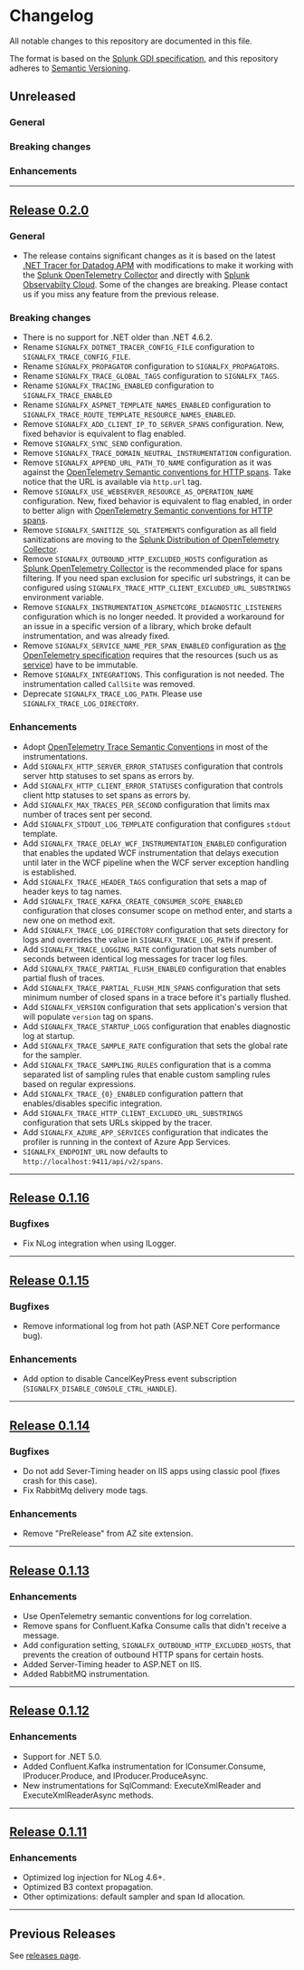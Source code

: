 <!-- markdownlint-disable-file MD024 -->

# Changelog

All notable changes to this repository are documented in this file.

The format is based on the [Splunk GDI specification](https://github.com/signalfx/gdi-specification/blob/v1.0.0/specification/repository.md),
and this repository adheres to [Semantic Versioning](https://semver.org/spec/v2.0.0.html).

## Unreleased

### General

### Breaking changes

### Enhancements

---

## [Release 0.2.0](https://github.com/signalfx/signalfx-dotnet-tracing/releases/tag/v0.2.0)

### General

- The release contains significant changes as it is based on the latest
  [.NET Tracer for Datadog APM](https://github.com/DataDog/dd-trace-dotnet)
  with modifications to make it working with the
  [Splunk OpenTelemetry Collector](https://github.com/signalfx/splunk-otel-collector)
  and directly with [Splunk Observabilty Cloud](https://www.splunk.com/en_us/observability.html).
  Some of the changes are breaking. Please contact us if you miss any feature
  from the previous release.

### Breaking changes

- There is no support for .NET older than .NET 4.6.2.
- Rename `SIGNALFX_DOTNET_TRACER_CONFIG_FILE` configuration to `SIGNALFX_TRACE_CONFIG_FILE`.
- Rename `SIGNALFX_PROPAGATOR` configuration to `SIGNALFX_PROPAGATORS`.
- Rename `SIGNALFX_TRACE_GLOBAL_TAGS` configuration to `SIGNALFX_TAGS`.
- Rename `SIGNALFX_TRACING_ENABLED` configuration to `SIGNALFX_TRACE_ENABLED`
- Rename `SIGNALFX_ASPNET_TEMPLATE_NAMES_ENABLED` configuration to `SIGNALFX_TRACE_ROUTE_TEMPLATE_RESOURCE_NAMES_ENABLED`.
- Remove `SIGNALFX_ADD_CLIENT_IP_TO_SERVER_SPANS` configuration.
  New, fixed behavior is equivalent to flag enabled.
- Remove `SIGNALFX_SYNC_SEND` configuration.
- Remove `SIGNALFX_TRACE_DOMAIN_NEUTRAL_INSTRUMENTATION` configuration.
- Remove `SIGNALFX_APPEND_URL_PATH_TO_NAME` configuration as it was against the
  [OpenTelemetry Semantic conventions for HTTP spans](https://github.com/open-telemetry/opentelemetry-specification/blob/main/specification/trace/semantic_conventions/http.md#name).
  Take notice that the URL is available via `http.url` tag.
- Remove `SIGNALFX_USE_WEBSERVER_RESOURCE_AS_OPERATION_NAME` configuration.
  New, fixed behavior is equivalent to flag enabled,
  in order to better align with  [OpenTelemetry Semantic conventions for HTTP spans](https://github.com/open-telemetry/opentelemetry-specification/blob/main/specification/trace/semantic_conventions/http.md#name).
- Remove `SIGNALFX_SANITIZE_SQL_STATEMENTS` configuration as all field
  sanitizations are moving to the [Splunk Distribution of OpenTelemetry Collector](https://docs.splunk.com/Observability/gdi/opentelemetry/opentelemetry.html).
- Remove `SIGNALFX_OUTBOUND_HTTP_EXCLUDED_HOSTS` configuration as
  [Splunk OpenTelemetry Collector](https://docs.splunk.com/Observability/gdi/opentelemetry/opentelemetry.html)
  is the recommended place for spans filtering.
  If you need span exclusion for specific url substrings, it can be configured
  using `SIGNALFX_TRACE_HTTP_CLIENT_EXCLUDED_URL_SUBSTRINGS` environment variable.
- Remove `SIGNALFX_INSTRUMENTATION_ASPNETCORE_DIAGNOSTIC_LISTENERS` configuration
  which is no longer needed. It provided a workaround for an issue in a specific
  version of a library, which broke default instrumentation, and was already fixed.
- Remove `SIGNALFX_SERVICE_NAME_PER_SPAN_ENABLED` configuration as
  [the OpenTelemetry specification](https://github.com/open-telemetry/opentelemetry-specification/blob/main/specification/resource/sdk.md)
  requires that the resources (such us as [service](https://github.com/open-telemetry/opentelemetry-specification/tree/main/specification/resource/semantic_conventions#service))
  have to be immutable.
- Remove `SIGNALFX_INTEGRATIONS`. This configuration is not needed.
  The instrumentation called `CallSite` was removed.
- Deprecate `SIGNALFX_TRACE_LOG_PATH`. Please use `SIGNALFX_TRACE_LOG_DIRECTORY`.

### Enhancements

- Adopt [OpenTelemetry Trace Semantic Conventions](https://github.com/open-telemetry/opentelemetry-specification/tree/main/specification/trace/semantic_conventions)
  in most of the instrumentations.
- Add `SIGNALFX_HTTP_SERVER_ERROR_STATUSES` configuration that controls server http statuses to set spans as errors by.
- Add `SIGNALFX_HTTP_CLIENT_ERROR_STATUSES` configuration that controls client http statuses to set spans as errors by.
- Add `SIGNALFX_MAX_TRACES_PER_SECOND` configuration that limits max number of traces sent per second.
- Add `SIGNALFX_STDOUT_LOG_TEMPLATE` configuration that configures `stdout` template.
- Add `SIGNALFX_TRACE_DELAY_WCF_INSTRUMENTATION_ENABLED` configuration that enables the updated WCF instrumentation that delays execution until later in the WCF pipeline when the WCF server exception handling is established.
- Add `SIGNALFX_TRACE_HEADER_TAGS` configuration that sets a map of header keys to tag names.
- Add `SIGNALFX_TRACE_KAFKA_CREATE_CONSUMER_SCOPE_ENABLED` configuration that closes consumer scope on method enter, and starts a new one on method exit.
- Add `SIGNALFX_TRACE_LOG_DIRECTORY` configuration that sets directory for logs and overrides the value in `SIGNALFX_TRACE_LOG_PATH` if present.
- Add `SIGNALFX_TRACE_LOGGING_RATE` configuration that sets number of seconds between identical log messages for tracer log files.
- Add `SIGNALFX_TRACE_PARTIAL_FLUSH_ENABLED` configuration that enables partial flush of traces.
- Add `SIGNALFX_TRACE_PARTIAL_FLUSH_MIN_SPANS` configuration that sets minimum number of closed spans in a trace before it's partially flushed.
- Add `SIGNALFX_VERSION` configuration that sets application's version that will populate `version` tag on spans.
- Add `SIGNALFX_TRACE_STARTUP_LOGS` configuration that enables diagnostic log at startup.
- Add `SIGNALFX_TRACE_SAMPLE_RATE` configuration that sets the global rate for the sampler.
- Add `SIGNALFX_TRACE_SAMPLING_RULES` configuration that is a comma separated list of sampling rules that enable custom sampling rules based on regular expressions.
- Add `SIGNALFX_TRACE_{0}_ENABLED` configuration pattern that enables/disables specific integration.
- Add `SIGNALFX_TRACE_HTTP_CLIENT_EXCLUDED_URL_SUBSTRINGS` configuration that sets URLs skipped by the tracer.
- Add `SIGNALFX_AZURE_APP_SERVICES` configuration that indicates the profiler is running in the context of Azure App Services.
- `SIGNALFX_ENDPOINT_URL` now defaults to `http://localhost:9411/api/v2/spans`.

---

## [Release 0.1.16](https://github.com/signalfx/signalfx-dotnet-tracing/releases/tag/v0.1.16)

### Bugfixes

- Fix NLog integration when using ILogger.

---

## [Release 0.1.15](https://github.com/signalfx/signalfx-dotnet-tracing/releases/tag/v0.1.15)

### Bugfixes

- Remove informational log from hot path (ASP.NET Core performance bug).

### Enhancements

- Add option to disable CancelKeyPress event subscription (`SIGNALFX_DISABLE_CONSOLE_CTRL_HANDLE`).

---

## [Release 0.1.14](https://github.com/signalfx/signalfx-dotnet-tracing/releases/tag/v0.1.14)

### Bugfixes

- Do not add Sever-Timing header on IIS apps using classic pool
  (fixes crash for this case).
- Fix RabbitMq delivery mode tags.

### Enhancements

- Remove "PreRelease" from AZ site extension.

---

## [Release 0.1.13](https://github.com/signalfx/signalfx-dotnet-tracing/releases/tag/v0.1.13)

### Enhancements

- Use OpenTelemetry semantic conventions for log correlation.
- Remove spans for Confluent.Kafka Consume calls that didn't receive a message.
- Add configuration setting, `SIGNALFX_OUTBOUND_HTTP_EXCLUDED_HOSTS`,
  that prevents the creation of outbound HTTP spans for certain hosts.
- Added Server-Timing header to ASP.NET on IIS.
- Added RabbitMQ instrumentation.

---

## [Release 0.1.12](https://github.com/signalfx/signalfx-dotnet-tracing/releases/tag/v0.1.12)

### Enhancements

- Support for .NET 5.0.
- Added Confluent.Kafka instrumentation for IConsumer.Consume, IProducer.Produce,
  and IProducer.ProduceAsync.
- New instrumentations for SqlCommand: ExecuteXmlReader and ExecuteXmlReaderAsync
  methods.

---

## [Release 0.1.11](https://github.com/signalfx/signalfx-dotnet-tracing/releases/tag/v0.1.11)

### Enhancements

- Optimized log injection for NLog 4.6+.
- Optimized B3 context propagation.
- Other optimizations: default sampler and span Id allocation.

---

## Previous Releases

See [releases page](https://github.com/signalfx/signalfx-dotnet-tracing/releases).
